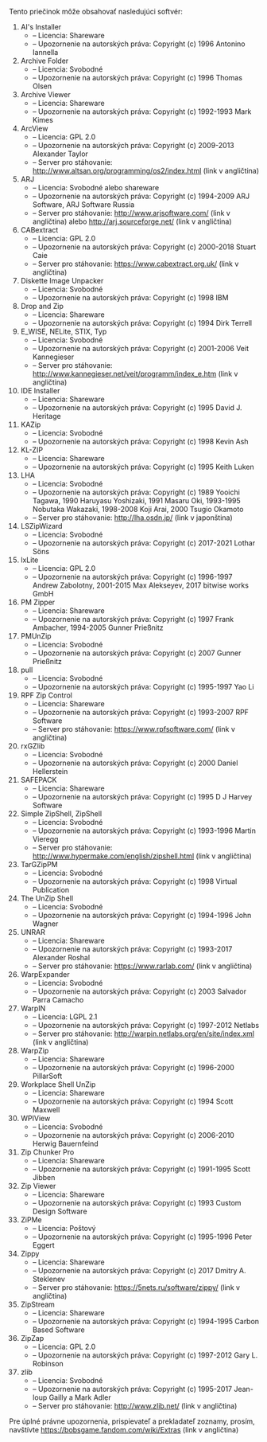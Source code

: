 Tento priečinok môže obsahovať nasledujúci softvér:

1. AI's Installer
   - – Licencia: Shareware
   - – Upozornenie na autorských práva: Copyright (c) 1996 Antonino Iannella
2. Archive Folder
   - – Licencia: Svobodné
   - – Upozornenie na autorských práva: Copyright (c) 1996 Thomas Olsen
3. Archive Viewer
   - – Licencia: Shareware
   - – Upozornenie na autorských práva: Copyright (c) 1992-1993 Mark Kimes
4. ArcView
   - – Licencia: GPL 2.0
   - – Upozornenie na autorských práva: Copyright (c) 2009-2013 Alexander Taylor
   - – Server pro stáhovanie: http://www.altsan.org/programming/os2/index.html (link v angličtina)
5. ARJ
   - – Licencia: Svobodné alebo shareware
   - – Upozornenie na autorských práva: Copyright (c) 1994-2009 ARJ Software, ARJ Software Russia
   - – Server pro stáhovanie: http://www.arjsoftware.com/ (link v angličtina) alebo http://arj.sourceforge.net/ (link v angličtina)
6. CABextract
   - – Licencia: GPL 2.0
   - – Upozornenie na autorských práva: Copyright (c) 2000-2018 Stuart Caie
   - – Server pro stáhovanie: https://www.cabextract.org.uk/ (link v angličtina)
7. Diskette Image Unpacker
   - – Licencia: Svobodné
   - – Upozornenie na autorských práva: Copyright (c) 1998 IBM
8. Drop and Zip
   - – Licencia: Shareware
   - – Upozornenie na autorských práva: Copyright (c) 1994 Dirk Terrell
9. E_WISE, NELite, STIX, Typ
   - – Licencia: Svobodné
   - – Upozornenie na autorských práva: Copyright (c) 2001-2006 Veit Kannegieser
   - – Server pro stáhovanie: http://www.kannegieser.net/veit/programm/index_e.htm (link v angličtina)
10. IDE Installer
    - – Licencia: Shareware
    - – Upozornenie na autorských práva: Copyright (c) 1995 David J. Heritage
11. KAZip
    - – Licencia: Svobodné
    - – Upozornenie na autorských práva: Copyright (c) 1998 Kevin Ash
12. KL-ZIP
    - – Licencia: Shareware
    - – Upozornenie na autorských práva: Copyright (c) 1995 Keith Luken
13. LHA
    - – Licencia: Svobodné
    - – Upozornenie na autorských práva: Copyright (c) 1989 Yooichi Tagawa, 1990 Haruyasu Yoshizaki, 1991 Masaru Oki, 1993-1995 Nobutaka Wakazaki, 1998-2008 Koji Arai, 2000 Tsugio Okamoto
    - – Server pro stáhovanie: http://lha.osdn.jp/ (link v japonština)
14. LSZipWizard
    - – Licencia: Svobodné
    - – Upozornenie na autorských práva: Copyright (c) 2017-2021 Lothar Söns
15. lxLite
    - – Licencia: GPL 2.0
    - – Upozornenie na autorských práva: Copyright (c) 1996-1997 Andrew Zabolotny, 2001-2015 Max Alekseyev, 2017 bitwise works GmbH
16. PM Zipper
    - – Licencia: Shareware
    - – Upozornenie na autorských práva: Copyright (c) 1997 Frank Ambacher, 1994-2005 Gunner Prießnitz
17. PMUnZip
    - – Licencia: Svobodné
    - – Upozornenie na autorských práva: Copyright (c) 2007 Gunner Prießnitz
18. pull
    - – Licencia: Svobodné
    - – Upozornenie na autorských práva: Copyright (c) 1995-1997 Yao Li
19. RPF Zip Control
    - – Licencia: Shareware
    - – Upozornenie na autorských práva: Copyright (c) 1993-2007 RPF Software
    - – Server pro stáhovanie: https://www.rpfsoftware.com/ (link v angličtina)
20. rxGZlib
    - – Licencia: Svobodné
    - – Upozornenie na autorských práva: Copyright (c) 2000 Daniel Hellerstein
21. SAFEPACK
    - – Licencia: Shareware
    - – Upozornenie na autorských práva: Copyright (c) 1995 D J Harvey Software
22. Simple ZipShell, ZipShell
    - – Licencia: Svobodné
    - – Upozornenie na autorských práva: Copyright (c) 1993-1996 Martin Vieregg
    - – Server pro stáhovanie: http://www.hypermake.com/english/zipshell.html (link v angličtina)
23. TarGZipPM
    - – Licencia: Svobodné
    - – Upozornenie na autorských práva: Copyright (c) 1998 Virtual Publication
24. The UnZip Shell
    - – Licencia: Svobodné
    - – Upozornenie na autorských práva: Copyright (c) 1994-1996 John Wagner
25. UNRAR
    - – Licencia: Shareware
    - – Upozornenie na autorských práva: Copyright (c) 1993-2017 Alexander Roshal
    - – Server pro stáhovanie: https://www.rarlab.com/ (link v angličtina)
26. WarpExpander
    - – Licencia: Svobodné
    - – Upozornenie na autorských práva: Copyright (c) 2003 Salvador Parra Camacho
27. WarpIN
    - – Licencia: LGPL 2.1
    - – Upozornenie na autorských práva: Copyright (c) 1997-2012 Netlabs
    - – Server pro stáhovanie: http://warpin.netlabs.org/en/site/index.xml (link v angličtina)
28. WarpZip
    - – Licencia: Shareware
    - – Upozornenie na autorských práva: Copyright (c) 1996-2000 PillarSoft
29. Workplace Shell UnZip
    - – Licencia: Shareware
    - – Upozornenie na autorských práva: Copyright (c) 1994 Scott Maxwell
30. WPIView
    - – Licencia: Svobodné
    - – Upozornenie na autorských práva: Copyright (c) 2006-2010 Herwig Bauernfeind
31. Zip Chunker Pro
    - – Licencia: Shareware
    - – Upozornenie na autorských práva: Copyright (c) 1991-1995 Scott Jibben
32. Zip Viewer
    - – Licencia: Shareware
    - – Upozornenie na autorských práva: Copyright (c) 1993 Custom Design Software
33. ZiPMe
    - – Licencia: Poštový
    - – Upozornenie na autorských práva: Copyright (c) 1995-1996 Peter Eggert
34. Zippy
    - – Licencia: Shareware
    - – Upozornenie na autorských práva: Copyright (c) 2017 Dmitry A. Steklenev
    - – Server pro stáhovanie: https://5nets.ru/software/zippy/ (link v angličtina)
35. ZipStream
    - – Licencia: Shareware
    - – Upozornenie na autorských práva: Copyright (c) 1994-1995 Carbon Based Software
36. ZipZap
    - – Licencia: GPL 2.0
    - – Upozornenie na autorských práva: Copyright (c) 1997-2012 Gary L. Robinson
37. zlib
    - – Licencia: Svobodné
    - – Upozornenie na autorských práva: Copyright (c) 1995-2017 Jean-loup Gailly a Mark Adler
    - – Server pro stáhovanie: http://www.zlib.net/ (link v angličtina)

Pre úplné právne upozornenia, prispievateľ a prekladateľ zoznamy, prosím, navštívte https://bobsgame.fandom.com/wiki/Extras (link v angličtina)

